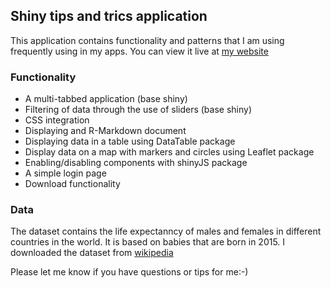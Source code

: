 ## Shiny tips and trics application

This application contains functionality and patterns that I am using frequently using in my apps. You can view it live at
[my website](http://www.gerinberg.com/shiny/shinytips)

### Functionality

* A multi-tabbed application (base shiny)
* Filtering of data through the use of sliders (base shiny)
* CSS integration
* Displaying and R-Markdown document  
* Displaying data in a table using DataTable package
* Display data on a map with markers and circles using Leaflet package
* Enabling/disabling components with shinyJS package
* A simple login page
* Download functionality

### Data

The dataset contains the life expectanncy of males and females in different countries in the world. It is based on babies that are born in 2015. I downloaded the dataset from
[wikipedia](https://en.wikipedia.org/wiki/List_of_countries_by_life_expectancy)

Please let me know if you have questions or tips for me:-)
